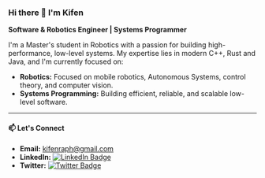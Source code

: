 ### Hi there 👋 I'm Kifen

**Software & Robotics Engineer | Systems Programmer**

I'm a Master's student in Robotics with a passion for building high-performance, low-level systems. My expertise lies in modern C++, Rust and Java, and I'm currently focused on:

* **Robotics:** Focused on mobile robotics, Autonomous Systems, control theory, and computer vision.
* **Systems Programming:** Building efficient, reliable, and scalable low-level software.

---

#### 📫 Let's Connect

* **Email:** kifenraph@gmail.com
* **LinkedIn:** [![LinkedIn Badge](https://img.shields.io/badge/LinkedIn-Profile-blue)](https://www.linkedin.com/in/asemekifen/)
* **Twitter:** [![Twitter Badge](https://img.shields.io/badge/Twitter-Profile-blue)](https://twitter.com/keyphen)

